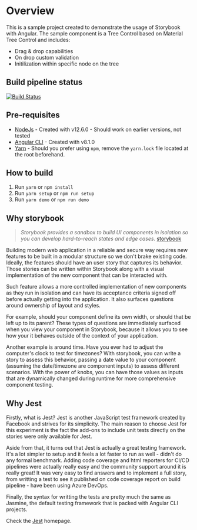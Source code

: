 # Overview

This is a sample project created to demonstrate the usage of Storybook with Angular. The sample component is a Tree Control based on Material Tree Control and includes:

* Drag & drop capabilities
* On drop custom validation
* Initilization within specific node on the tree

## Build pipeline status

[![Build Status](https://dev.azure.com/fernandofminoru/n4nd0-samples/_apis/build/status/minuz.ng-jest-storybook?branchName=master)](https://dev.azure.com/fernandofminoru/n4nd0-samples/_build/latest?definitionId=1&branchName=master)

## Pre-requisites

* [NodeJs](https://nodejs.org/en/) - Created with v12.6.0 - Should work on earlier versions, not tested
* [Angular CLI](https://github.com/angular/angular-cli) - Created with v8.1.0
* [Yarn](https://yarnpkg.com/en/) - Should you prefer using `npm`, remove the `yarn.lock` file located at the root beforehand.

## How to build

1. Run `yarn` or `npm install`
2. Run `yarn setup` or `npm run setup`
3. Run `yarn demo` or `npm run demo`

## Why storybook

> *Storybook provides a sandbox to build UI components in isolation so you can develop hard-to-reach states and edge cases.*
>[storybook](https://storybook.js.org/)

Building modern web application in a reliable and secure way requires new features to be built in a modular structure so we don't brake existing code. Ideally, the features should have an user story that captures its behavior. Those stories can be written within Storybook along with a visual implementation of the new component that can be interacted with.

Such feature allows a more controlled implementation of new components as they run in isolation and can have its acceptance criteria signed off before actually getting into the application. It also surfaces questions around ownership of layout and styles.

For example, should your component define its own width, or should that be left up to its parent? These types of questions are immediately surfaced when you view your component in Storybook, because it allows you to see how your it behaves outside of the context of your application.

Another example is around time. Have you ever had to adjust the computer's clock to test for timezones? With storybook, you can write a story to assess this behavior, passing a date value to your component (assuming the date/timezone are component inputs) to assess different scenarios. With the power of knobs, you can have those values as inputs that are dynamically changed during runtime for more comprehensive component testing.

## Why Jest

Firstly, what is Jest? Jest is another JavaScript test framework created by Facebook and strives for its simplicity. The main reason to choose Jest for this experiment is the fact the add-ons to include unit tests directly on the stories were only available for Jest.

Aside from that, it turns out that Jest is actually a great testing framework. It's a lot simpler to setup and it feels a lot faster to run as well - didn't do any formal benchmark. Adding code coverage and html reporters for CI/CD pipelines were actually really easy and the community support around it is really great! It was very easy to find answers and to implement a full story, from writting a test to see it published on code coverage report on build pipeline - have been using Azure DevOps.

Finally, the syntax for writting the tests are pretty much the same as Jasmine, the default testing framework that is packed with Angular CLI projects.

Check the  [Jest](https://jestjs.io/) homepage.

